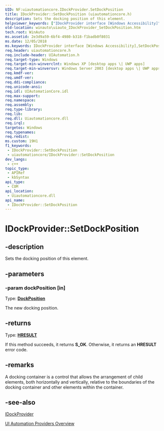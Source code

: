 ```yaml
---
UID: NF:uiautomationcore.IDockProvider.SetDockPosition
title: IDockProvider::SetDockPosition (uiautomationcore.h)
description: Sets the docking position of this element.
helpviewer_keywords: ["IDockProvider interface [Windows Accessibility]","SetDockPosition method","IDockProvider.SetDockPosition","IDockProvider::SetDockPosition","SetDockPosition","SetDockPosition method [Windows Accessibility]","SetDockPosition method [Windows Accessibility]","IDockProvider interface","uiauto.uiauto_IDockProvider_SetDockPosition","uiauto_IDockProvider_SetDockPosition","uiautomationcore/IDockProvider::SetDockPosition","winauto.uiauto_IDockProvider_SetDockPosition"]
old-location: winauto\uiauto_IDockProvider_SetDockPosition.htm
tech.root: WinAuto
ms.assetid: 2e3d9a59-6bf4-4980-b318-f1badb0f8031
ms.date: 12/05/2018
ms.keywords: IDockProvider interface [Windows Accessibility],SetDockPosition method, IDockProvider.SetDockPosition, IDockProvider::SetDockPosition, SetDockPosition, SetDockPosition method [Windows Accessibility], SetDockPosition method [Windows Accessibility],IDockProvider interface, uiauto.uiauto_IDockProvider_SetDockPosition, uiauto_IDockProvider_SetDockPosition, uiautomationcore/IDockProvider::SetDockPosition, winauto.uiauto_IDockProvider_SetDockPosition
req.header: uiautomationcore.h
req.include-header: UIAutomation.h
req.target-type: Windows
req.target-min-winverclnt: Windows XP [desktop apps \| UWP apps]
req.target-min-winversvr: Windows Server 2003 [desktop apps \| UWP apps]
req.kmdf-ver: 
req.umdf-ver: 
req.ddi-compliance: 
req.unicode-ansi: 
req.idl: UIAutomationCore.idl
req.max-support: 
req.namespace: 
req.assembly: 
req.type-library: 
req.lib: 
req.dll: Uiautomationcore.dll
req.irql: 
targetos: Windows
req.typenames: 
req.redist: 
ms.custom: 19H1
f1_keywords:
 - IDockProvider::SetDockPosition
 - uiautomationcore/IDockProvider::SetDockPosition
dev_langs:
 - c++
topic_type:
 - APIRef
 - kbSyntax
api_type:
 - COM
api_location:
 - Uiautomationcore.dll
api_name:
 - IDockProvider::SetDockPosition
---
```


# IDockProvider::SetDockPosition


## -description

Sets the docking position of this element.

## -parameters

### -param dockPosition [in]

Type: <b><a href="/windows/desktop/api/uiautomationcore/ne-uiautomationcore-dockposition">DockPosition</a></b>

The new docking position.

## -returns

Type: <b><a href="/windows/desktop/WinProg/windows-data-types">HRESULT</a></b>

If this method succeeds, it returns <b xmlns:loc="http://microsoft.com/wdcml/l10n">S_OK</b>. Otherwise, it returns an <b xmlns:loc="http://microsoft.com/wdcml/l10n">HRESULT</b> error code.

## -remarks

A docking container is a control that allows the arrangement of child elements, both horizontally and vertically, relative to the boundaries of the docking container and other elements within the container.

## -see-also

<a href="/windows/desktop/api/uiautomationcore/nn-uiautomationcore-idockprovider">IDockProvider</a>



<a href="/windows/desktop/WinAuto/uiauto-providersoverview">UI Automation Providers Overview</a>

